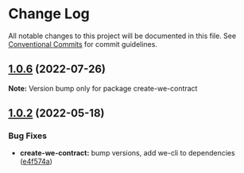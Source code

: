 # Change Log

All notable changes to this project will be documented in this file.
See [Conventional Commits](https://conventionalcommits.org) for commit guidelines.

## [1.0.6](https://github.com/waves-enterprise/js-contract-sdk/compare/create-we-contract@1.0.5...create-we-contract@1.0.6) (2022-07-26)

**Note:** Version bump only for package create-we-contract





## [1.0.2](https://github.com/waves-enterprise/js-contract-sdk/compare/create-we-contract@1.0.1...create-we-contract@1.0.2) (2022-05-18)


### Bug Fixes

* **create-we-contract:** bump versions, add we-cli to dependencies ([e4f574a](https://github.com/waves-enterprise/js-contract-sdk/commit/e4f574ada1c57d845799e499209cee2ee233abb0))
